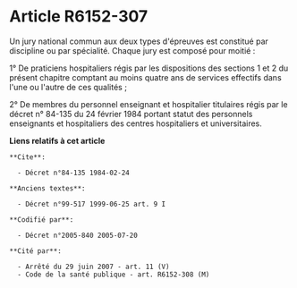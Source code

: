 # Article R6152-307

Un jury national commun aux deux types d'épreuves est constitué par discipline ou par spécialité. Chaque jury est composé
pour moitié :

1° De praticiens hospitaliers régis par les dispositions des sections 1 et 2 du présent chapitre comptant au moins quatre ans
de services effectifs dans l'une ou l'autre de ces qualités ;

2° De membres du personnel enseignant et hospitalier titulaires régis par le décret n° 84-135 du 24 février 1984 portant
statut des personnels enseignants et hospitaliers des centres hospitaliers et universitaires.

**Liens relatifs à cet article**

	**Cite**:

	  - Décret n°84-135 1984-02-24

	**Anciens textes**:

	  - Décret n°99-517 1999-06-25 art. 9 I

	**Codifié par**:

	  - Décret n°2005-840 2005-07-20

	**Cité par**:

	  - Arrêté du 29 juin 2007 - art. 11 (V)
	  - Code de la santé publique - art. R6152-308 (M)
